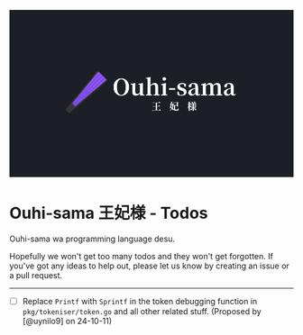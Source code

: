 ![](assets/banners/kanji.png)

# Ouhi-sama 王妃様 - Todos

Ouhi-sama wa programming language desu.

Hopefully we won't get too many todos and they won't get forgotten. If you've got any ideas to help out, please let us know by creating an issue or a pull request.

---

- [ ] Replace `Printf` with `Sprintf` in the token debugging function in `pkg/tokeniser/token.go` and all other related stuff. (Proposed by [@uynilo9] on 24-10-11)
